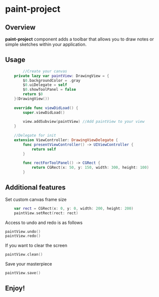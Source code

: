 # paint-project

## Overview

**paint-project** component adds a toolbar that allows you to draw notes or simple sketches within your application.

## Usage
```swift
        //Create your canvas
    private lazy var paintView: DrawingView = {
        $0.backgroundColor = .gray
        $0.uiDelegate = self
        $0.showToolPanel = false
        return $0
    }(DrawingView())
    
    override func viewDidLoad() {
        super.viewDidLoad()
    
        view.addSubview(paintView) //Add paintView to your view
    }
    
    //Delegate for init
    extension ViewController: DrawingViewDelegate {
        func presentViewController() -> UIViewController {
            return self
        }
    
        func rectForToolPanel() -> CGRect {
            return CGRect(x: 50, y: 150, width: 300, height: 100)
        }
```

## Additional features
Set custom canvas frame size
```swift
    var rect = CGRect(x: 0, y: 0, width: 200, height: 200)
    paintView.setRect(rect: rect)
```

Access to undo and redo is as follows
```swift
paintView.undo() 
paintView.redo()
```
If you want to clear the screen
```swift
paintView.clean()
```

Save your masterpiece
```swift
paintView.save()
```
## Enjoy!
